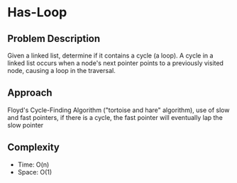 # Has-Loop

## Problem Description
Given a linked list, determine if it contains a cycle (a loop). A cycle in a linked list occurs when a node's next pointer points to a previously visited node, causing a loop in the traversal.

## Approach
Floyd's Cycle-Finding Algorithm ("tortoise and hare" algorithm), use of slow and fast pointers, if there is a cycle, the fast pointer will eventually lap the slow pointer 

## Complexity
- Time: O(n) 
- Space: O(1)

